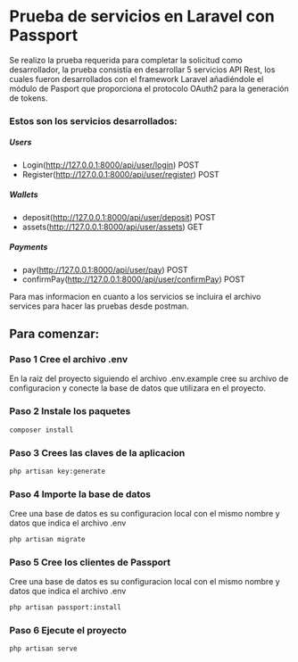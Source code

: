 # Prueba de servicios en Laravel con Passport
Se realizo la prueba requerida para completar la solicitud como desarrollador, la prueba consistía en desarrollar 5 servicios API Rest, los cuales
fueron desarrollados con el framework Laravel añadiéndole el módulo de Pasport que proporciona el protocolo OAuth2 para la generación de tokens.

### Estos son los servicios desarrollados:
##### Users
- Login(http://127.0.0.1:8000/api/user/login) POST
- Register(http://127.0.0.1:8000/api/user/register) POST


##### Wallets
- deposit(http://127.0.0.1:8000/api/user/deposit) POST
- assets(http://127.0.0.1:8000/api/user/assets) GET

##### Payments
- pay(http://127.0.0.1:8000/api/user/pay) POST
- confirmPay(http://127.0.0.1:8000/api/user/confirmPay) POST


Para mas informacion en cuanto a los servicios se incluira el archivo services para hacer
las pruebas desde postman.

## Para comenzar:
### Paso 1 Cree el archivo .env
En la raiz del proyecto siguiendo el archivo .env.example cree su archivo de configuracion y conecte la base de datos que utilizara en el proyecto.

### Paso 2 Instale los paquetes
```bash
composer install
```
### Paso 3 Crees las claves de la aplicacion
```bash
php artisan key:generate
```
### Paso 4 Importe la base de datos
Cree una base de datos es su configuracion local con el mismo nombre y datos que indica el archivo .env
```bash
php artisan migrate
```

### Paso 5 Cree los clientes de Passport
Cree una base de datos es su configuracion local con el mismo nombre y datos que indica el archivo .env
```bash
php artisan passport:install
```

### Paso 6 Ejecute el proyecto
```bash
php artisan serve
```